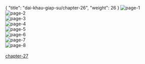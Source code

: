 { "title": "dai-khau-giap-su/chapter-26", "weight": 26 }
<img src="dai-khau-giap-su_0026_01-844c7ada82e023be12777cbb296e208c.webp" alt="page-1" origin="http://1.bp.blogspot.com/-ILNFETZOeYo/WXXrqkNPrSI/AAAAAAAAbpM/N-Km-0P2tsMA63MDA9Rypvqv_f0s2r94ACLcBGAs/s1600/1.jpg?imgmax=0"><br/>
<img src="dai-khau-giap-su_0026_02-dd0be29980bd4749407034c4e12effde.webp" alt="page-2" origin="http://1.bp.blogspot.com/-VrMl2RH9wcU/WXXrqgPzuHI/AAAAAAAAbpQ/UPNPV8PULq8Ajzo_RxuW9n6ZE12U0WGcACLcBGAs/s1600/2.jpg?imgmax=0"><br/>
<img src="dai-khau-giap-su_0026_03-a00e5db90c711a6b83753170c9f7d810.webp" alt="page-3" origin="http://1.bp.blogspot.com/--EyG3DeuZZs/WXXrsJC8KJI/AAAAAAAAbpU/eyVebOescLolVZYJkEjsMOPz2vFin4AmwCLcBGAs/s1600/3.jpg?imgmax=0"><br/>
<img src="dai-khau-giap-su_0026_04-8200c56c9100679a70992ed90d6fc6af.webp" alt="page-4" origin="http://1.bp.blogspot.com/-7DVQQEbhBg4/WXXrs5avfcI/AAAAAAAAbpc/4243ckceq_UYA0Qk_qspq8plZl9POjG6QCLcBGAs/s1600/4.jpg?imgmax=0"><br/>
<img src="dai-khau-giap-su_0026_05-0e7cb156407e095ea673c2aa1a670328.webp" alt="page-5" origin="http://1.bp.blogspot.com/-JSqZ_DZj8UI/WXXrs65UWTI/AAAAAAAAbpY/tPH6Sng1dhgduu-AdbQ9kJyVBBOllYj1QCLcBGAs/s1600/5.jpg?imgmax=0"><br/>
<img src="dai-khau-giap-su_0026_06-d5b8a2006ecdd50be4d1006457f27981.webp" alt="page-6" origin="http://1.bp.blogspot.com/-SARyPMM7IsY/WXXrtPi8RPI/AAAAAAAAbpg/d8atUKVNn9cAa14Gpb1bNEKkWN3oPRyZgCLcBGAs/s1600/6.jpg?imgmax=0"><br/>
<img src="dai-khau-giap-su_0026_07-305cdb155b8bed1c6e217adf439a6982.webp" alt="page-7" origin="http://1.bp.blogspot.com/-9WMBE34h0rQ/WXXrtuqGFPI/AAAAAAAAbpk/Tzy4Ro87WA0PBHmtqiZGjq4633Fsm37nQCLcBGAs/s1600/7.jpg?imgmax=0"><br/>
<img src="dai-khau-giap-su_0026_08-1c1c83fe783cf715d41f6035fad676ae.webp" alt="page-8" origin="http://1.bp.blogspot.com/-tbSzOOHtLuU/WXXrtnG8_TI/AAAAAAAAbpo/VMYDJ5RkQLAWoU4yNMJavaNzc4JM9KiBACLcBGAs/s1600/8.jpg?imgmax=0"><br/>
<br/><a class="nextchap" href="/dai-khau-giap-su/chapter-27">chapter-27</a>
